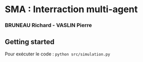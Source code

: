 # SMA : Interraction multi-agent

### BRUNEAU Richard - VASLIN Pierre

## Getting started 

Pour exécuter le code : `python src/simulation.py`